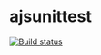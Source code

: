 # ajsunittest
[![Build status](https://ci.appveyor.com/api/projects/status/g26nice9qt9cmoq9?svg=true)](https://ci.appveyor.com/project/Dtsvetaev/ajsunittest)
